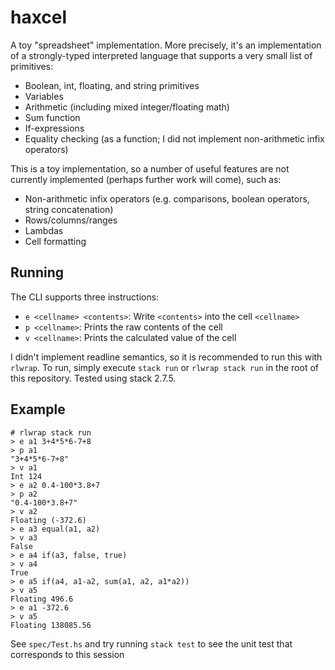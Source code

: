 # haxcel

A toy "spreadsheet" implementation. More precisely, it's an implementation of a 
strongly-typed interpreted language that supports a very small list of 
primitives:

- Boolean, int, floating, and string primitives
- Variables
- Arithmetic (including mixed integer/floating math)
- Sum function
- If-expressions
- Equality checking (as a function; I did not implement non-arithmetic infix 
  operators)

This is a toy implementation, so a number of useful features are not currently 
implemented (perhaps further work will come), such as:

- Non-arithmetic infix operators (e.g. comparisons, boolean operators, string 
  concatenation)
- Rows/columns/ranges
- Lambdas
- Cell formatting

## Running

The CLI supports three instructions:

- `e <cellname> <contents>`: Write `<contents>` into the cell `<cellname>`
- `p <cellname>`: Prints the raw contents of the cell
- `v <cellname>`: Prints the calculated value of the cell

I didn't implement readline semantics, so it is recommended to run this with 
`rlwrap`. To run, simply execute `stack run` or `rlwrap stack run` in the root 
of this repository. Tested using stack 2.7.5.

## Example

```
# rlwrap stack run
> e a1 3+4*5*6-7+8
> p a1
"3+4*5*6-7+8"
> v a1
Int 124
> e a2 0.4-100*3.8+7
> p a2
"0.4-100*3.8+7"
> v a2
Floating (-372.6)
> e a3 equal(a1, a2)
> v a3
False
> e a4 if(a3, false, true)
> v a4
True
> e a5 if(a4, a1-a2, sum(a1, a2, a1*a2))
> v a5
Floating 496.6
> e a1 -372.6
> v a5
Floating 138085.56
```

See `spec/Test.hs` and try running `stack test` to see the unit test that 
corresponds to this session
